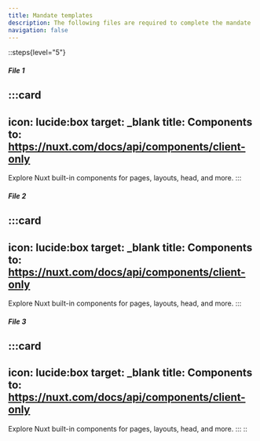 ```yaml
---
title: Mandate templates
description: The following files are required to complete the mandate
navigation: false
---
```


::steps{level="5"}
##### File 1

  :::card
  ---
  icon: lucide:box
  target: _blank
  title: Components
  to: https://nuxt.com/docs/api/components/client-only
  ---
  Explore Nuxt built-in components for pages, layouts, head, and more.
  :::

##### File 2

  :::card
  ---
  icon: lucide:box
  target: _blank
  title: Components
  to: https://nuxt.com/docs/api/components/client-only
  ---
  Explore Nuxt built-in components for pages, layouts, head, and more.
  :::

##### File 3

  :::card
  ---
  icon: lucide:box
  target: _blank
  title: Components
  to: https://nuxt.com/docs/api/components/client-only
  ---
  Explore Nuxt built-in components for pages, layouts, head, and more.
  :::
::

